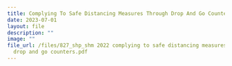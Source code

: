 ```yaml
---
title: Complying To Safe Distancing Measures Through Drop And Go Counters
date: 2023-07-01
layout: file
description: ""
image: ""
file_url: /files/827_shp_shm 2022 complying to safe distancing measures through
  drop and go counters.pdf
---
```

